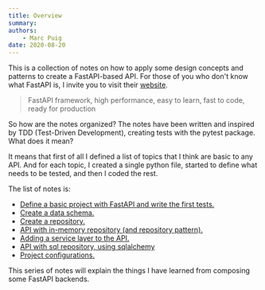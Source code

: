 ```yaml
---
title: Overview
summary:
authors:
    - Marc Puig
date: 2020-08-20
---
```


This is a collection of notes on how to apply some design concepts and patterns to create a FastAPI-based API.
For those of you who don't know what FastAPI is, I invite you to visit their [website](https://fastapi.tiangolo.com/).

> FastAPI framework, high performance, easy to learn, fast to code, ready for production

So how are the notes organized? The notes have been written and inspired by TDD (Test-Driven Development), 
creating tests with the pytest package. What does it mean?

It means that first of all I defined a list of topics that I think are basic to any API.
And for each topic, I created a single python file, started to define what needs to be tested,
and then I coded the rest.

The list of notes is:

- [Define a basic project with FastAPI and write the first tests.](00.up_and_running.md)
- [Create a data schema.](01.data_schemas.md)
- [Create a repository.](02.repository_pattern.md)
- [API with in-memory repository (and repository pattern).](03.api_with_repository.md)
- [Adding a service layer to the API.](04.service_layer_pattern.md)
- [API with sql repository, using sqlalchemy](05.sql_repository.md)
- [Project configurations.](06.settings.md)

This series of notes will explain the things I have learned from composing some FastAPI backends.
